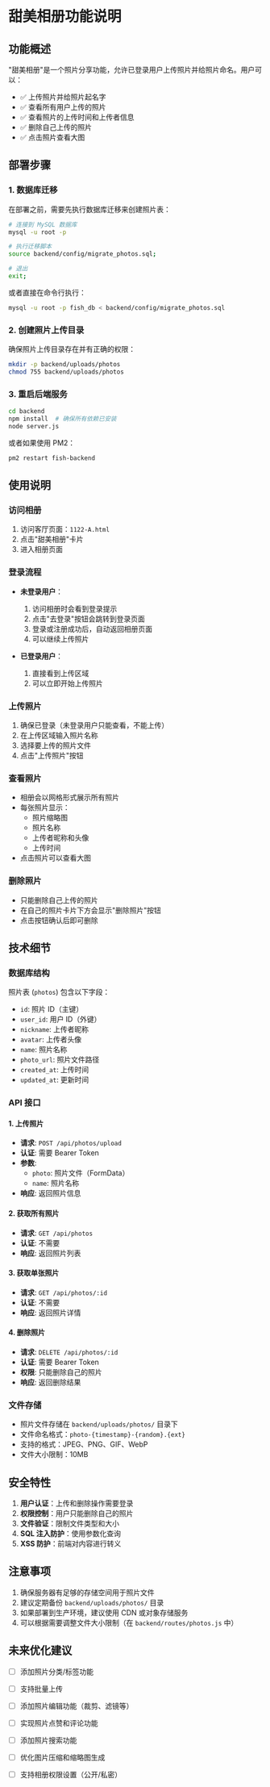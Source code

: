 # 甜美相册功能说明

## 功能概述

"甜美相册"是一个照片分享功能，允许已登录用户上传照片并给照片命名。用户可以：

- ✅ 上传照片并给照片起名字
- ✅ 查看所有用户上传的照片
- ✅ 查看照片的上传时间和上传者信息
- ✅ 删除自己上传的照片
- ✅ 点击照片查看大图

## 部署步骤

### 1. 数据库迁移

在部署之前，需要先执行数据库迁移来创建照片表：

```bash
# 连接到 MySQL 数据库
mysql -u root -p

# 执行迁移脚本
source backend/config/migrate_photos.sql;

# 退出
exit;
```

或者直接在命令行执行：

```bash
mysql -u root -p fish_db < backend/config/migrate_photos.sql
```

### 2. 创建照片上传目录

确保照片上传目录存在并有正确的权限：

```bash
mkdir -p backend/uploads/photos
chmod 755 backend/uploads/photos
```

### 3. 重启后端服务

```bash
cd backend
npm install  # 确保所有依赖已安装
node server.js
```

或者如果使用 PM2：

```bash
pm2 restart fish-backend
```

## 使用说明

### 访问相册

1. 访问客厅页面：`1122-A.html`
2. 点击"甜美相册"卡片
3. 进入相册页面

### 登录流程

- **未登录用户**：
  1. 访问相册时会看到登录提示
  2. 点击"去登录"按钮会跳转到登录页面
  3. 登录或注册成功后，自动返回相册页面
  4. 可以继续上传照片

- **已登录用户**：
  1. 直接看到上传区域
  2. 可以立即开始上传照片

### 上传照片

1. 确保已登录（未登录用户只能查看，不能上传）
2. 在上传区域输入照片名称
3. 选择要上传的照片文件
4. 点击"上传照片"按钮

### 查看照片

- 相册会以网格形式展示所有照片
- 每张照片显示：
  - 照片缩略图
  - 照片名称
  - 上传者昵称和头像
  - 上传时间
- 点击照片可以查看大图

### 删除照片

- 只能删除自己上传的照片
- 在自己的照片卡片下方会显示"删除照片"按钮
- 点击按钮确认后即可删除

## 技术细节

### 数据库结构

照片表 (`photos`) 包含以下字段：

- `id`: 照片 ID（主键）
- `user_id`: 用户 ID（外键）
- `nickname`: 上传者昵称
- `avatar`: 上传者头像
- `name`: 照片名称
- `photo_url`: 照片文件路径
- `created_at`: 上传时间
- `updated_at`: 更新时间

### API 接口

#### 1. 上传照片
- **请求**: `POST /api/photos/upload`
- **认证**: 需要 Bearer Token
- **参数**: 
  - `photo`: 照片文件（FormData）
  - `name`: 照片名称
- **响应**: 返回照片信息

#### 2. 获取所有照片
- **请求**: `GET /api/photos`
- **认证**: 不需要
- **响应**: 返回照片列表

#### 3. 获取单张照片
- **请求**: `GET /api/photos/:id`
- **认证**: 不需要
- **响应**: 返回照片详情

#### 4. 删除照片
- **请求**: `DELETE /api/photos/:id`
- **认证**: 需要 Bearer Token
- **权限**: 只能删除自己的照片
- **响应**: 返回删除结果

### 文件存储

- 照片文件存储在 `backend/uploads/photos/` 目录下
- 文件命名格式：`photo-{timestamp}-{random}.{ext}`
- 支持的格式：JPEG、PNG、GIF、WebP
- 文件大小限制：10MB

## 安全特性

1. **用户认证**：上传和删除操作需要登录
2. **权限控制**：用户只能删除自己的照片
3. **文件验证**：限制文件类型和大小
4. **SQL 注入防护**：使用参数化查询
5. **XSS 防护**：前端对内容进行转义

## 注意事项

1. 确保服务器有足够的存储空间用于照片文件
2. 建议定期备份 `backend/uploads/photos/` 目录
3. 如果部署到生产环境，建议使用 CDN 或对象存储服务
4. 可以根据需要调整文件大小限制（在 `backend/routes/photos.js` 中）

## 未来优化建议

- [ ] 添加照片分类/标签功能
- [ ] 支持批量上传
- [ ] 添加照片编辑功能（裁剪、滤镜等）
- [ ] 实现照片点赞和评论功能
- [ ] 添加照片搜索功能
- [ ] 优化图片压缩和缩略图生成
- [ ] 支持相册权限设置（公开/私密）

